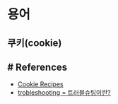 # 용어

## 쿠키(cookie)

## # References
- [Cookie Recipes](https://so-so.dev/web/cookie-recipes/)
- [trobleshooting = 트러블슈팅이란?](https://mingnol2.tistory.com/173)
